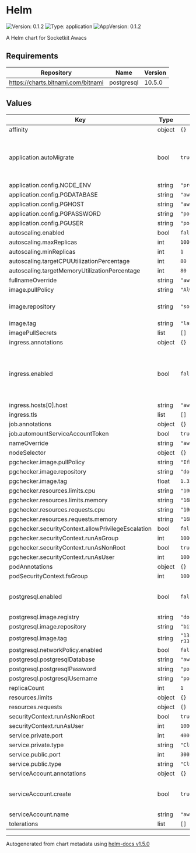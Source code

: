 # Helm

![Version: 0.1.2](https://img.shields.io/badge/Version-0.1.2-informational?style=flat-square) ![Type: application](https://img.shields.io/badge/Type-application-informational?style=flat-square) ![AppVersion: 0.1.2](https://img.shields.io/badge/AppVersion-0.1.2-informational?style=flat-square)

A Helm chart for Socketkit Awacs

## Requirements

| Repository | Name | Version |
|------------|------|---------|
| https://charts.bitnami.com/bitnami | postgresql | 10.5.0 |

## Values

| Key | Type | Default | Description |
|-----|------|---------|-------------|
| affinity | object | `{}` |  |
| application.autoMigrate | bool | `true` | default to true to run migration before every deployment |
| application.config.NODE_ENV | string | `"production"` |  |
| application.config.PGDATABASE | string | `"awacs"` |  |
| application.config.PGHOST | string | `"awacs-postgresql"` |  |
| application.config.PGPASSWORD | string | `"postgres-password"` |  |
| application.config.PGUSER | string | `"postgres"` |  |
| autoscaling.enabled | bool | `false` |  |
| autoscaling.maxReplicas | int | `100` |  |
| autoscaling.minReplicas | int | `1` |  |
| autoscaling.targetCPUUtilizationPercentage | int | `80` |  |
| autoscaling.targetMemoryUtilizationPercentage | int | `80` |  |
| fullnameOverride | string | `"awacs"` |  |
| image.pullPolicy | string | `"Always"` |  |
| image.repository | string | `"socketkit/awacs"` | default docker image |
| image.tag | string | `"latest"` |  |
| imagePullSecrets | list | `[]` |  |
| ingress.annotations | object | `{}` |  |
| ingress.enabled | bool | `false` | default to false to not expose public api, should be true for most cases |
| ingress.hosts[0].host | string | `"awacs.socketkit.com"` |  |
| ingress.tls | list | `[]` |  |
| job.annotations | object | `{}` |  |
| job.automountServiceAccountToken | bool | `true` |  |
| nameOverride | string | `"awacs"` |  |
| nodeSelector | object | `{}` |  |
| pgchecker.image.pullPolicy | string | `"IfNotPresent"` |  |
| pgchecker.image.repository | string | `"docker.io/busybox"` |  |
| pgchecker.image.tag | float | `1.32` |  |
| pgchecker.resources.limits.cpu | string | `"10m"` |  |
| pgchecker.resources.limits.memory | string | `"16Mi"` |  |
| pgchecker.resources.requests.cpu | string | `"10m"` |  |
| pgchecker.resources.requests.memory | string | `"16Mi"` |  |
| pgchecker.securityContext.allowPrivilegeEscalation | bool | `false` |  |
| pgchecker.securityContext.runAsGroup | int | `1000` |  |
| pgchecker.securityContext.runAsNonRoot | bool | `true` |  |
| pgchecker.securityContext.runAsUser | int | `1000` |  |
| podAnnotations | object | `{}` |  |
| podSecurityContext.fsGroup | int | `1000` |  |
| postgresql.enabled | bool | `false` | attaches a postgresql instance to deployment |
| postgresql.image.registry | string | `"docker.io"` |  |
| postgresql.image.repository | string | `"bitnami/postgresql"` |  |
| postgresql.image.tag | string | `"13.3.0-debian-10-r33"` |  |
| postgresql.networkPolicy.enabled | bool | `false` |  |
| postgresql.postgresqlDatabase | string | `"awacs"` |  |
| postgresql.postgresqlPassword | string | `"postgres-password"` |  |
| postgresql.postgresqlUsername | string | `"postgres"` |  |
| replicaCount | int | `1` |  |
| resources.limits | object | `{}` |  |
| resources.requests | object | `{}` |  |
| securityContext.runAsNonRoot | bool | `true` |  |
| securityContext.runAsUser | int | `1000` |  |
| service.private.port | int | `4001` | gRPC port |
| service.private.type | string | `"ClusterIP"` |  |
| service.public.port | int | `3002` | HTTP port |
| service.public.type | string | `"ClusterIP"` |  |
| serviceAccount.annotations | object | `{}` |  |
| serviceAccount.create | bool | `true` | should create a service account |
| serviceAccount.name | string | `"awacs-account"` |  |
| tolerations | list | `[]` |  |

----------------------------------------------
Autogenerated from chart metadata using [helm-docs v1.5.0](https://github.com/norwoodj/helm-docs/releases/v1.5.0)
